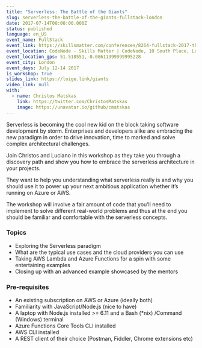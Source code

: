 ```yaml
---
title: "Serverless: The Battle of the Giants"
slug: serverless-the-battle-of-the-giants-fullstack-london
date: 2017-07-14T00:00:00.000Z
status: published
language: en_US
event_name: FullStack
event_link: https://skillsmatter.com/conferences/8264-fullstack-2017-the-conference-on-javascript-node-and-internet-of-things
event_location: CodeNode - Skills Matter | CodeNode, 10 South Place, London, EC2M 7EB, GB
event_location_gps: 51.518551,-0.08611399999995228
event_city: London
event_days: July 12-14 2017
is_workshop: true
slides_link: https://loige.link/giants
video_link: null
with:
  - name: Christos Matskas
    link: https://twitter.com/ChristosMatskas
    image: https://unavatar.io/github/cmatskas
---
```


Serverless is becoming the cool new kid on the block taking software development by storm. Enterprises and developers alike are embracing the new paradigm in order to drive innovation, time to marked and solve complex architectural challenges.

Join Christos and Luciano in this workshop as they take you through a discovery path and show you how to embrace the serverless architecture in your projects.

They want to help you understanding what serverless really is and why you should use it to power up your next ambitious application whether it’s running on Azure or AWS.

The workshop will involve a fair amount of code that you’ll need to implement to solve different real-world problems and thus at the end you should be familiar and comfortable with the serverless concepts.

### Topics

- Exploring the Serverless paradigm
- What are the typical use cases and the cloud providers you can use
- Taking AWS Lambda and Azure Functions for a spin with some entertaining examples
- Closing up with an advanced example showcased by the mentors

### Pre-requisites

- An existing subscription on AWS or Azure (ideally both)
- Familiarity with JavaScript/Node.js (nice to have)
- A laptop with Node.js installed >= 6.11 and a Bash (\*nix) /Command (Windows) terminal
- Azure Functions Core Tools CLI installed
- AWS CLI installed
- A REST client of their choice (Postman, Fiddler, Chrome extensions etc)
